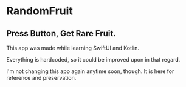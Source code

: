 # RandomFruit
Press Button, Get Rare Fruit.
----
This app was made while learning SwiftUI and Kotlin.

Everything is hardcoded, so it could be improved upon in that regard.

I'm not changing this app again anytime soon, though.
 It is here for reference and preservation.
